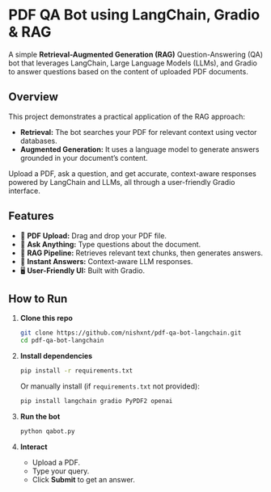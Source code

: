 # PDF QA Bot using LangChain, Gradio & RAG

A simple **Retrieval-Augmented Generation (RAG)** Question-Answering (QA) bot that leverages LangChain, Large Language Models (LLMs), and Gradio to answer questions based on the content of uploaded PDF documents.

## Overview

This project demonstrates a practical application of the RAG approach:
- **Retrieval:** The bot searches your PDF for relevant context using vector databases.
- **Augmented Generation:** It uses a language model to generate answers grounded in your document’s content.

Upload a PDF, ask a question, and get accurate, context-aware responses powered by LangChain and LLMs, all through a user-friendly Gradio interface.

## Features

- 📄 **PDF Upload:** Drag and drop your PDF file.
- 💬 **Ask Anything:** Type questions about the document.
- 🔎 **RAG Pipeline:** Retrieves relevant text chunks, then generates answers.
- 🤖 **Instant Answers:** Context-aware LLM responses.
- 🖥️ **User-Friendly UI:** Built with Gradio.


## How to Run

1. **Clone this repo**
    ```bash
    git clone https://github.com/nishxnt/pdf-qa-bot-langchain.git
    cd pdf-qa-bot-langchain
    ```

2. **Install dependencies**
    ```bash
    pip install -r requirements.txt
    ```
    Or manually install (if `requirements.txt` not provided):
    ```bash
    pip install langchain gradio PyPDF2 openai
    ```

3. **Run the bot**
    ```bash
    python qabot.py
    ```

4. **Interact**
    - Upload a PDF.
    - Type your query.
    - Click **Submit** to get an answer.
